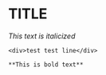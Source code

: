 # TITLE

  _This text is italicized_
  
    <div>test test line</div>

    **This is bold text**

  